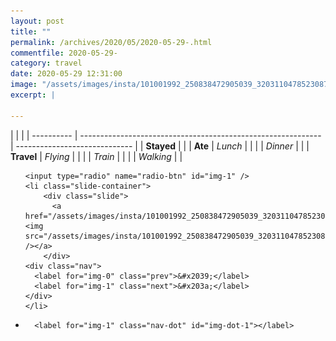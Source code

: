 ```yaml
---
layout: post
title: ""
permalink: /archives/2020/05/2020-05-29-.html
commentfile: 2020-05-29-
category: travel
date: 2020-05-29 12:31:00
image: "/assets/images/insta/101001992_250838472905039_3203110478523087909_n_17845629938146428.jpg"
excerpt: |
  
---
```


|            |                                                              |
| ---------- | ------------------------------------------------------------ | ----------------------------- |
| **Stayed** |  |
| **Ate**    | _Lunch_                                                      |          |
|            | _Dinner_                                                     |          |
| **Travel** | _Flying_                                                     |          |
|            | _Train_                                                      |          |
|            | _Walking_                                                    |          |





<ul class="slides">

    <input type="radio" name="radio-btn" id="img-1" />
    <li class="slide-container">
        <div class="slide">
          <a href="/assets/images/insta/101001992_250838472905039_3203110478523087909_n_17845629938146428.jpg"><img src="/assets/images/insta/101001992_250838472905039_3203110478523087909_n_17845629938146428.jpg" /></a>
        </div>
    <div class="nav">
      <label for="img-0" class="prev">&#x2039;</label>
      <label for="img-1" class="next">&#x203a;</label>
    </div>
    </li>
			
<li class="nav-dots">

      <label for="img-1" class="nav-dot" id="img-dot-1"></label>

</li>
</ul>        
             

		